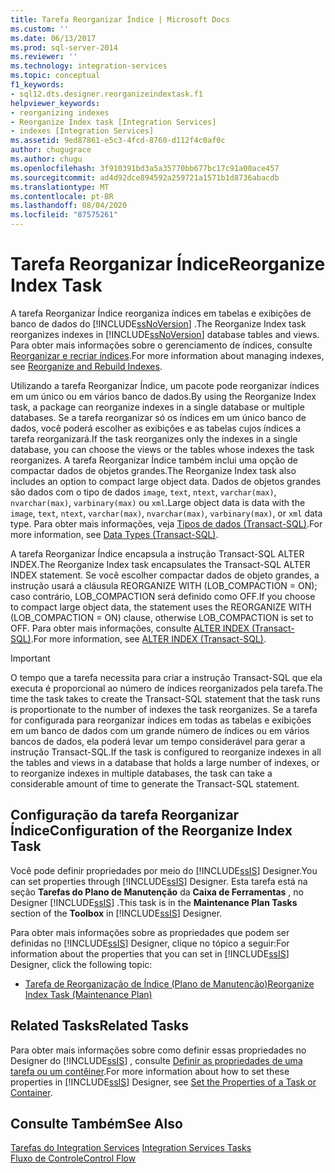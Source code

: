 ```yaml
---
title: Tarefa Reorganizar Índice | Microsoft Docs
ms.custom: ''
ms.date: 06/13/2017
ms.prod: sql-server-2014
ms.reviewer: ''
ms.technology: integration-services
ms.topic: conceptual
f1_keywords:
- sql12.dts.designer.reorganizeindextask.f1
helpviewer_keywords:
- reorganizing indexes
- Reorganize Index task [Integration Services]
- indexes [Integration Services]
ms.assetid: 9ed87861-e5c3-4fcd-8760-d112f4c0af0c
author: chugugrace
ms.author: chugu
ms.openlocfilehash: 3f910391bd3a5a35770bb677bc17c91a00ace457
ms.sourcegitcommit: ad4d92dce894592a259721a1571b1d8736abacdb
ms.translationtype: MT
ms.contentlocale: pt-BR
ms.lasthandoff: 08/04/2020
ms.locfileid: "87575261"
---
```

# <a name="reorganize-index-task"></a><span data-ttu-id="2c8c9-102">Tarefa Reorganizar Índice</span><span class="sxs-lookup"><span data-stu-id="2c8c9-102">Reorganize Index Task</span></span>
  <span data-ttu-id="2c8c9-103">A tarefa Reorganizar Índice reorganiza índices em tabelas e exibições de banco de dados do [!INCLUDE[ssNoVersion](../../includes/ssnoversion-md.md)] .</span><span class="sxs-lookup"><span data-stu-id="2c8c9-103">The Reorganize Index task reorganizes indexes in [!INCLUDE[ssNoVersion](../../includes/ssnoversion-md.md)] database tables and views.</span></span> <span data-ttu-id="2c8c9-104">Para obter mais informações sobre o gerenciamento de índices, consulte [Reorganizar e recriar índices](../../relational-databases/indexes/reorganize-and-rebuild-indexes.md).</span><span class="sxs-lookup"><span data-stu-id="2c8c9-104">For more information about managing indexes, see [Reorganize and Rebuild Indexes](../../relational-databases/indexes/reorganize-and-rebuild-indexes.md).</span></span>  
  
 <span data-ttu-id="2c8c9-105">Utilizando a tarefa Reorganizar Índice, um pacote pode reorganizar índices em um único ou em vários banco de dados.</span><span class="sxs-lookup"><span data-stu-id="2c8c9-105">By using the Reorganize Index task, a package can reorganize indexes in a single database or multiple databases.</span></span> <span data-ttu-id="2c8c9-106">Se a tarefa reorganizar só os índices em um único banco de dados, você poderá escolher as exibições e as tabelas cujos índices a tarefa reorganizará.</span><span class="sxs-lookup"><span data-stu-id="2c8c9-106">If the task reorganizes only the indexes in a single database, you can choose the views or the tables whose indexes the task reorganizes.</span></span> <span data-ttu-id="2c8c9-107">A tarefa Reorganizar Índice também inclui uma opção de compactar dados de objetos grandes.</span><span class="sxs-lookup"><span data-stu-id="2c8c9-107">The Reorganize Index task also includes an option to compact large object data.</span></span> <span data-ttu-id="2c8c9-108">Dados de objetos grandes são dados com o tipo de dados `image`, `text`, `ntext`, `varchar(max)`, `nvarchar(max)`, `varbinary(max)` ou `xml`.</span><span class="sxs-lookup"><span data-stu-id="2c8c9-108">Large object data is data with the `image`, `text`, `ntext`, `varchar(max)`, `nvarchar(max)`, `varbinary(max)`, or `xml` data type.</span></span> <span data-ttu-id="2c8c9-109">Para obter mais informações, veja [Tipos de dados &#40;Transact-SQL&#41;](/sql/t-sql/data-types/data-types-transact-sql).</span><span class="sxs-lookup"><span data-stu-id="2c8c9-109">For more information, see [Data Types &#40;Transact-SQL&#41;](/sql/t-sql/data-types/data-types-transact-sql).</span></span>  
  
 <span data-ttu-id="2c8c9-110">A tarefa Reorganizar Índice encapsula a instrução Transact-SQL ALTER INDEX.</span><span class="sxs-lookup"><span data-stu-id="2c8c9-110">The Reorganize Index task encapsulates the Transact-SQL ALTER INDEX statement.</span></span> <span data-ttu-id="2c8c9-111">Se você escolher compactar dados de objeto grandes, a instrução usará a cláusula REORGANIZE WITH (LOB_COMPACTION = ON); caso contrário, LOB_COMPACTION será definido como OFF.</span><span class="sxs-lookup"><span data-stu-id="2c8c9-111">If you choose to compact large object data, the statement uses the REORGANIZE WITH (LOB_COMPACTION = ON) clause, otherwise LOB_COMPACTION is set to OFF.</span></span> <span data-ttu-id="2c8c9-112">Para obter mais informações, consulte [ALTER INDEX &#40;Transact-SQL&#41;](/sql/t-sql/statements/alter-index-transact-sql).</span><span class="sxs-lookup"><span data-stu-id="2c8c9-112">For more information, see [ALTER INDEX &#40;Transact-SQL&#41;](/sql/t-sql/statements/alter-index-transact-sql).</span></span>  
  
> [!IMPORTANT]  
>  <span data-ttu-id="2c8c9-113">O tempo que a tarefa necessita para criar a instrução Transact-SQL que ela executa é proporcional ao número de índices reorganizados pela tarefa.</span><span class="sxs-lookup"><span data-stu-id="2c8c9-113">The time the task takes to create the Transact-SQL statement that the task runs is proportionate to the number of indexes the task reorganizes.</span></span> <span data-ttu-id="2c8c9-114">Se a tarefa for configurada para reorganizar índices em todas as tabelas e exibições em um banco de dados com um grande número de índices ou em vários bancos de dados, ela poderá levar um tempo considerável para gerar a instrução Transact-SQL.</span><span class="sxs-lookup"><span data-stu-id="2c8c9-114">If the task is configured to reorganize indexes in all the tables and views in a database that holds a large number of indexes, or to reorganize indexes in multiple databases, the task can take a considerable amount of time to generate the Transact-SQL statement.</span></span>  
  
## <a name="configuration-of-the-reorganize-index-task"></a><span data-ttu-id="2c8c9-115">Configuração da tarefa Reorganizar Índice</span><span class="sxs-lookup"><span data-stu-id="2c8c9-115">Configuration of the Reorganize Index Task</span></span>  
 <span data-ttu-id="2c8c9-116">Você pode definir propriedades por meio do [!INCLUDE[ssIS](../../../includes/ssis-md.md)] Designer.</span><span class="sxs-lookup"><span data-stu-id="2c8c9-116">You can set properties through [!INCLUDE[ssIS](../../../includes/ssis-md.md)] Designer.</span></span> <span data-ttu-id="2c8c9-117">Esta tarefa está na seção **Tarefas do Plano de Manutenção** da **Caixa de Ferramentas** , no Designer [!INCLUDE[ssIS](../../../includes/ssis-md.md)] .</span><span class="sxs-lookup"><span data-stu-id="2c8c9-117">This task is in the **Maintenance Plan Tasks** section of the **Toolbox** in [!INCLUDE[ssIS](../../../includes/ssis-md.md)] Designer.</span></span>  
  
 <span data-ttu-id="2c8c9-118">Para obter mais informações sobre as propriedades que podem ser definidas no [!INCLUDE[ssIS](../../../includes/ssis-md.md)] Designer, clique no tópico a seguir:</span><span class="sxs-lookup"><span data-stu-id="2c8c9-118">For information about the properties that you can set in [!INCLUDE[ssIS](../../../includes/ssis-md.md)] Designer, click the following topic:</span></span>  
  
-   [<span data-ttu-id="2c8c9-119">Tarefa de Reorganização de Índice &#40;Plano de Manutenção&#41;</span><span class="sxs-lookup"><span data-stu-id="2c8c9-119">Reorganize Index Task &#40;Maintenance Plan&#41;</span></span>](../../relational-databases/maintenance-plans/reorganize-index-task-maintenance-plan.md)  
  
## <a name="related-tasks"></a><span data-ttu-id="2c8c9-120">Related Tasks</span><span class="sxs-lookup"><span data-stu-id="2c8c9-120">Related Tasks</span></span>  
 <span data-ttu-id="2c8c9-121">Para obter mais informações sobre como definir essas propriedades no Designer do [!INCLUDE[ssIS](../../../includes/ssis-md.md)] , consulte [Definir as propriedades de uma tarefa ou um contêiner](../set-the-properties-of-a-task-or-container.md).</span><span class="sxs-lookup"><span data-stu-id="2c8c9-121">For more information about how to set these properties in [!INCLUDE[ssIS](../../../includes/ssis-md.md)] Designer, see [Set the Properties of a Task or Container](../set-the-properties-of-a-task-or-container.md).</span></span>  
  
## <a name="see-also"></a><span data-ttu-id="2c8c9-122">Consulte Também</span><span class="sxs-lookup"><span data-stu-id="2c8c9-122">See Also</span></span>  
 <span data-ttu-id="2c8c9-123">[Tarefas do Integration Services](integration-services-tasks.md) </span><span class="sxs-lookup"><span data-stu-id="2c8c9-123">[Integration Services Tasks](integration-services-tasks.md) </span></span>  
 [<span data-ttu-id="2c8c9-124">Fluxo de Controle</span><span class="sxs-lookup"><span data-stu-id="2c8c9-124">Control Flow</span></span>](control-flow.md)  
  
  
